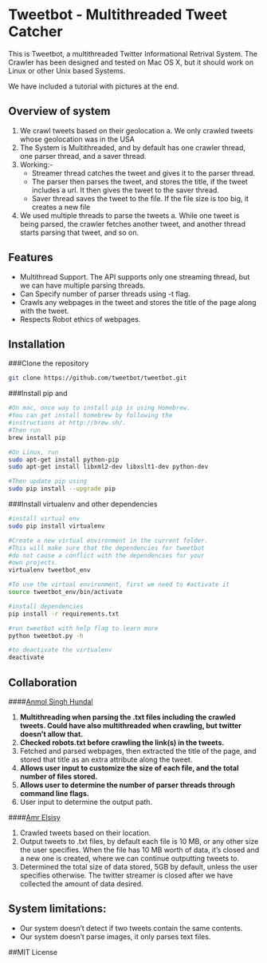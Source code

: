 Tweetbot - Multithreaded Tweet Catcher
===========================================

This is Tweetbot, a multithreaded Twitter Informational Retrival System. The Crawler has been designed and tested on Mac OS X, but it should work on Linux or other Unix based Systems.

We have included a tutorial with pictures at the end.

Overview of system
------------------1.	We crawl tweets based on their geolocationa.	We only crawled tweets whose geolocation was in the USA
2. The System is Multithreaded, and by default has one crawler thread, one parser thread, and a saver thread.3. Working:-
	-	Streamer thread catches the tweet and gives it to the parser thread.	-	The parser then parses the tweet, and stores the title, if the tweet includes a url. It then gives the tweet to the saver thread.	-	Saver thread saves the tweet to the file. If the file size is too big, it creates a new file4.	We used multiple threads to parse the tweetsa.	While one tweet is being parsed, the crawler fetches another tweet, and another thread starts parsing that tweet, and so on.


Features
--------
-	Multithread Support. The API supports only one streaming thread, but we can have multiple parsing threads.
-  Can Specify number of parser threads using -t flag.
-  Crawls any webpages in the tweet and stores the title of the page along with the tweet.
-  Respects Robot ethics of webpages.

Installation
------------

###Clone the repository
```bash
git clone https://github.com/tweetbot/tweetbot.git
```

###Install pip and

```bash
#On mac, once way to install pip is using Homebrew. 
#You can get install homebrew by following the 
#instructions at http://brew.sh/. 
#Then run
brew install pip

#On Linux, run
sudo apt-get install python-pip
sudo apt-get install libxml2-dev libxslt1-dev python-dev

#Then update pip using
sudo pip install --upgrade pip
```
###Install virtualenv and other dependencies

```bash
#install virtual env
sudo pip install virtualenv

#Create a new virtual environment in the current folder.
#This will make sure that the dependencies for tweetbot 
#do not cause a conflict with the dependencies for your
#own projects. 
virtualenv tweetbot_env

#To use the virtual environment, first we need to #activate it
source tweetbot_env/bin/activate

#install dependencies
pip install -r requirements.txt

#run tweetbot with help flag to learn more
python tweetbot.py -h

#to deactivate the virtualenv
deactivate
```

Collaboration
-------------
####[Anmol Singh Hundal](hundal.me)1.	**Multithreading when parsing the .txt files including the crawled tweets. Could have also multithreaded when crawling, but twitter doesn’t allow that.**2.	**Checked robots.txt before crawling the link(s) in the tweets.**3.	Fetched and parsed webpages, then extracted the title of the page, and stored that title as an extra attribute along the tweet.4.	**Allows user input to customize the size of each file, and the total number of files stored.**5.	**Allows user to determine the number of parser threads through command line flags.**6.	User input to determine the output path.####[Amr Elsisy](https://github.com/amrelsisy)1.	Crawled tweets based on their location.2.	Output tweets to .txt files, by default each file is 10 MB, or any other size the user specifies. When the file has 10 MB worth of data, it’s closed and a new one is created, where we can continue outputting tweets to. 3.	Determined the total size of data stored, 5GB by default, unless the user specifies otherwise. The twitter streamer is closed after we have collected the amount of data desired. 

System limitations:-------------------	Our system doesn’t detect if two tweets contain the same contents.-	Our system doesn’t parse images, it only parses text files.


##MIT License